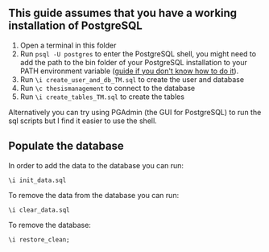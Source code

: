 ## This guide assumes that you have a working installation of PostgreSQL
1. Open a terminal in this folder
2. Run `psql -U postgres` to enter the PostgreSQL shell, you might need to add the path to the bin folder of your PostgreSQL installation to your PATH environment variable ([guide if you don't know how to do it](https://stackoverflow.com/questions/30401460/postgres-psql-not-recognized-as-an-internal-or-external-command)).
2. Run `\i create_user_and_db_TM.sql` to create the user and database
3. Run `\c thesismanagement` to connect to the database
4. Run `\i create_tables_TM.sql` to create the tables

Alternatively you can try using PGAdmin (the GUI for PostgreSQL) to run the sql scripts but I find it easier to use the shell.


## Populate the database

In order to add the data to the database you can run:

```postgresql
\i init_data.sql
```

To remove the data from the database you can run:

```postgresql
\i clear_data.sql
```

To remove the database:

```postgres
\i restore_clean;
```
